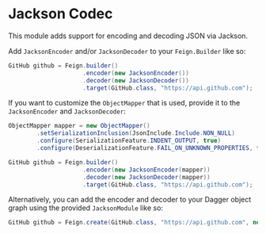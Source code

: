 Jackson Codec
===================

This module adds support for encoding and decoding JSON via Jackson.

Add `JacksonEncoder` and/or `JacksonDecoder` to your `Feign.Builder` like so:

```java
GitHub github = Feign.builder()
                     .encoder(new JacksonEncoder())
                     .decoder(new JacksonDecoder())
                     .target(GitHub.class, "https://api.github.com");
```

If you want to customize the `ObjectMapper` that is used, provide it to the `JacksonEncoder` and `JacksonDecoder`:

```java
ObjectMapper mapper = new ObjectMapper()
        .setSerializationInclusion(JsonInclude.Include.NON_NULL)
        .configure(SerializationFeature.INDENT_OUTPUT, true)
        .configure(DeserializationFeature.FAIL_ON_UNKNOWN_PROPERTIES, false);

GitHub github = Feign.builder()
                     .encoder(new JacksonEncoder(mapper))
                     .decoder(new JacksonDecoder(mapper))
                     .target(GitHub.class, "https://api.github.com");
```

Alternatively, you can add the encoder and decoder to your Dagger object graph using the provided `JacksonModule` like so:

```java
GitHub github = Feign.create(GitHub.class, "https://api.github.com", new JacksonModule());
```
